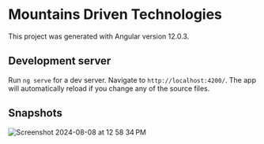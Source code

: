 # Mountains Driven Technologies

This project was generated with Angular version 12.0.3.

## Development server

Run `ng serve` for a dev server. Navigate to `http://localhost:4200/`. The app will automatically reload if you change any of the source files.

## Snapshots

![Screenshot 2024-08-08 at 12 58 34 PM](https://github.com/user-attachments/assets/8c67061b-8aec-46a4-80d5-b55a5612212c)

